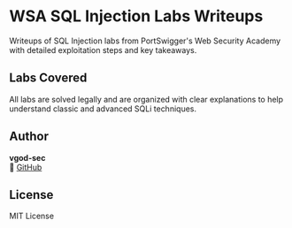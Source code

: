 # WSA SQL Injection Labs Writeups

Writeups of SQL Injection labs from PortSwigger's Web Security Academy with detailed exploitation steps and key takeaways.

## Labs Covered

All labs are solved legally and are organized with clear explanations to help understand classic and advanced SQLi techniques.

## Author

**vgod-sec**  
🔗 [GitHub](https://github.com/vgod-sec)

## License

MIT License

